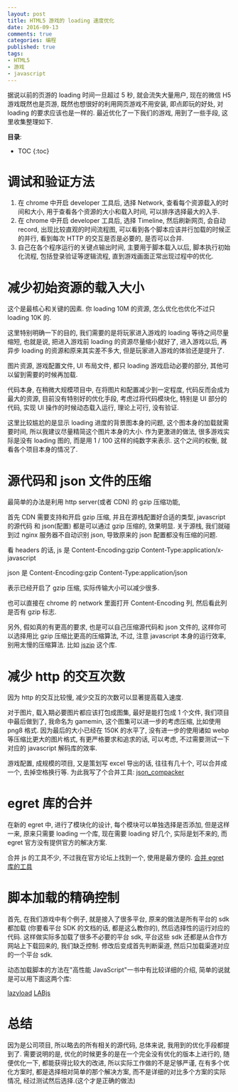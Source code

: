```yaml
---
layout: post
title: HTML5 游戏的 loading 速度优化
date: 2016-09-13
comments: true
categories: 编程
published: true
tags:
- HTML5
- 游戏
- javascript
---
```


据说以前的页游的 loading 时间一旦超过 5 秒, 就会流失大量用户, 现在的微信 H5 游戏既然也是页游, 既然也想很好的利用网页游戏不用安装, 即点即玩的好处, 对 loading 的要求应该也是一样的.
最近优化了一下我们的游戏, 用到了一些手段, 这里收集整理如下.

<!-- more -->

**目录**:

* TOC
{:toc}

# 调试和验证方法
1. 在 chrome 中开启 developer 工具后, 选择 Network, 查看每个资源载入的时间和大小, 用于查看各个资源的大小和载入时间, 可以排序选择最大的入手.
2. 在 chrome 中开启 developer 工具后, 选择 Timeline, 然后刷新网页, 会自动 record, 出现比较直观的时间流程图, 可以看到各个脚本应该并行加载的时候正的并行, 看到每次 HTTP 的交互是否是必要的, 是否可以合并.
3. 自己在各个程序运行的关键点输出时间, 主要用于脚本载入以后, 脚本执行初始化流程, 包括登录验证等逻辑流程,  直到游戏画面正常出现过程中的优化.

# 减少初始资源的载入大小
这个是最核心和关键的因素. 你 loading 10M 的资源, 怎么优化也优化不过只 loading 10K 的.

这里特别明确一下的目的, 我们需要的是将玩家进入游戏的 loading 等待之间尽量缩短, 也就是说, 把进入游戏前 loading 的资源尽量缩小就好了, 进入游戏以后, 再异步 loading 的资源和原来其实差不多大, 但是玩家进入游戏的体验还是提升了.

图片资源, 游戏配置文件, UI 布局文件, 都只 loading 游戏启动必要的部分, 其他可以留到需要的时候再加载.

代码本身, 在稍微大规模项目中, 在将图片和配置减少到一定程度, 代码反而会成为最大的资源, 目前没有特别好的优化手段, 考虑过将代码模块化, 特别是 UI 部分的代码, 实现 UI 操作的时候动态载入运行, 理论上可行, 没有验证.

这里比较尴尬的是显示 loading 进度的背景图本身的问题, 这个图本身的加载就需要时间, 所以我建议尽量精简这个图片本身的大小.  作为更激进的做法, 很多游戏实际是没有 loading 图的, 而是用 1 / 100 这样的纯数字来表示.  这个之间的权衡, 就看各个项目本身的情况了.

# 源代码和 json 文件的压缩
最简单的办法是利用 http server(或者 CDN) 的 gzip 压缩功能,

首先 CDN 需要支持和开启 gzip 压缩, 并且在源栈配置好合适的类型, javascript 的源代码 和 json(配置) 都是可以通过 gzip 压缩的, 效果明显. 关于源栈, 我们就碰到过 nginx 服务器不自动识别 json, 导致原来的 json 配置都没有压缩的问题.

看 headers 的话, js 是
Content-Encoding:gzip
Content-Type:application/x-javascript

json 是
Content-Encoding:gzip
Content-Type:application/json

表示已经开启了 gzip 压缩, 实际传输大小可以减少很多.

也可以直接在 chrome 的 network 里面打开 Content-Encoding 列, 然后看此列是否有 gzip 标志.

另外, 假如真的有更高的要求, 也是可以自己压缩源代码和 json 文件的, 这样你可以选择用比 gzip 压缩比更高的压缩算法, 不过, 注意 javascript 本身的运行效率, 别用太慢的压缩算法.
比如 [jszip](https://stuk.github.io/jszip/) 这个库.

# 减少 http 的交互次数
因为 http 的交互比较慢, 减少交互的次数可以显著提高载入速度.

对于图片, 载入期必要图片都应该打包成图集, 最好是能打包成 1 个文件, 我们项目中最后做到了, 我命名为 gamemin, 这个图集可以进一步的考虑压缩, 比如使用 png8 格式.  因为最后的大小已经在 150K 的水平了, 没有进一步的使用诸如 webp 等压缩比更大的图片格式, 有更严格要求和追求的话, 可以考虑, 不过需要测试一下对应的 javascript 解码库的效率.

游戏配置, 成规模的项目, 又是策划写 excel 导出的话, 往往有几十个, 可以合并成一个, 去掉空格换行等. 为此我写了个合并工具: [json_compacker](https://github.com/jtianling/json_compacker)

# egret 库的合并
在新的 egret 中, 进行了模块化的设计, 每个模块可以单独选择是否添加, 但是这样一来, 原来只需要 loading 一个库, 现在需要 loading 好几个, 实际是划不来的, 而 egret 官方没有提供官方的解决方案.

合并 js 的工具不少, 不过我在官方论坛上找到一个, 使用是最方便的.
[合并 egret 库的工具](http://bbs.egret.com/forum.php?mod=viewthread&tid=16765&highlight=%E5%90%88%E5%B9%B6)


# 脚本加载的精确控制
首先, 在我们游戏中有个例子, 就是接入了很多平台, 原来的做法是所有平台的 sdk 都加载 (你要看平台 SDK 的文档的话, 都是这么教你的), 然后选择性的运行对应的代码.  这样做实际多加载了很多不必要的平台 sdk, 平台这些 sdk 还都是从合作方网站上下载回来的, 我们缺乏控制.  修改后变成首先判断渠道, 然后只加载渠道对应的一个平台 sdk.

动态加载脚本的方法在"高性能 JavaScript"一书中有比较详细的介绍, 简单的说就是可以用下面这两个库:

[lazyload](https://github.com/rgrove/lazyload)
[LABjs](https://github.com/getify/LABjs)


# 总结
因为是公司项目, 所以略去的所有相关的源代码, 总体来说, 我用到的优化手段都提到了.
需要说明的是, 优化的时候更多的是在一个完全没有优化的版本上进行的, 随便优化一下, 都能获得比较大的改进, 所以实际工作做的不是足够严谨, 在有多个优化方案时, 都是选择相对简单的那个解决方案, 而不是详细的对比多个方案的实际情况, 经过测试然后选择.(这个才是正确的做法)
